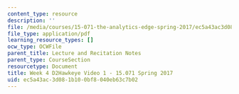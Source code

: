 ```yaml
---
content_type: resource
description: ''
file: /media/courses/15-071-the-analytics-edge-spring-2017/ec5a43ac3d081b100bf8040eb63c7b02_MIT15_071S17_Unit4_D2Hawkeye.pdf
file_type: application/pdf
learning_resource_types: []
ocw_type: OCWFile
parent_title: Lecture and Recitation Notes
parent_type: CourseSection
resourcetype: Document
title: Week 4 D2Hawkeye Video 1 - 15.071 Spring 2017
uid: ec5a43ac-3d08-1b10-0bf8-040eb63c7b02
---
```

